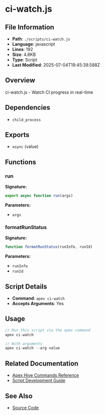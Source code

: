 # ci-watch.js

## File Information

- **Path**: `./scripts/ci-watch.js`
- **Language**: javascript
- **Lines**: 192
- **Size**: 4.8KB
- **Type**: Script
- **Last Modified**: 2025-07-04T19:45:39.588Z

## Overview

ci-watch.js - Watch CI progress in real-time

## Dependencies

- `child_process`

## Exports

- `async` (value)

## Functions

### run

**Signature:**
```javascript
export async function run(args)
```

**Parameters:**
- `args`

### formatRunStatus

**Signature:**
```javascript
function formatRunStatus(runInfo, runId)
```

**Parameters:**
- `runInfo`
- `runId`

## Script Details

- **Command**: `apex ci-watch`
- **Accepts Arguments**: Yes

## Usage

```javascript
// Run this script via the apex command
apex ci-watch

// With arguments
apex ci-watch --arg value
```

## Related Documentation

- [Apex Hive Commands Reference](../../architecture/reference/commands/)
- [Script Development Guide](../../development/scripts/)

## See Also

- [Source Code](./scripts/ci-watch.js)
